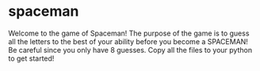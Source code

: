 # spaceman

Welcome to the game of Spaceman! The purpose of the game is to guess all the letters to the best of your ability before you become a SPACEMAN! Be careful since you only have 8 guesses. Copy all the files to your python to get started!
